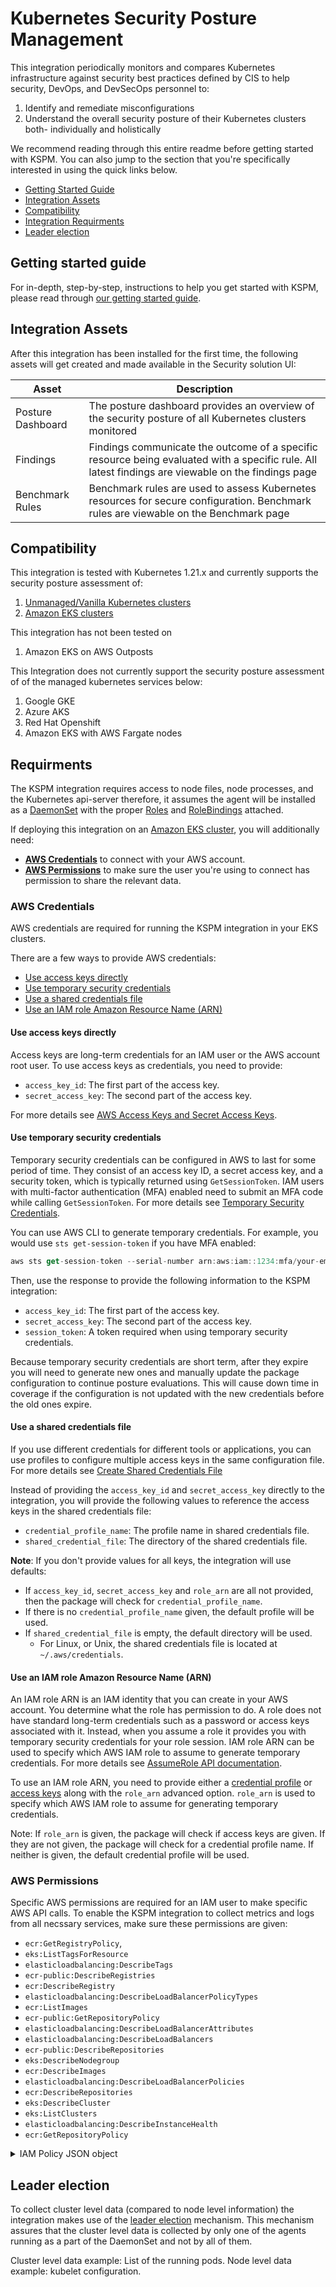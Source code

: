 # Kubernetes Security Posture Management 

This integration periodically monitors and compares Kubernetes infrastructure against security best practices defined by CIS to help security, DevOps, and DevSecOps personnel to: 

1. Identify and remediate misconfigurations 
2. Understand the overall security posture of their Kubernetes clusters both- individually and holistically 


We recommend reading through this entire readme before getting started with KSPM. You can also jump to the section that you're specifically interested in using the quick links below. 

* [Getting Started Guide](#getting-started-guide)
* [Integration Assets](#integration-assets)
* [Compatibility](#compatibility)
* [Integration Requirments](#requirments)
* [Leader election](#leader-election)


## Getting started guide

For in-depth, step-by-step, instructions to help you get started with KSPM, please read through [our getting started guide](https://ela.st/getting-started-with-kspm). 

## Integration Assets 

After this integration has been installed for the first time, the following assets will get created and made available in the Security solution UI: 

| Asset             | Description                                                                                                                                         |
| ----------------- | --------------------------------------------------------------------------------------------------------------------------------------------------- |
| Posture Dashboard | The posture dashboard provides an overview of the security posture of all Kubernetes clusters monitored                                                |
| Findings          | Findings communicate the outcome of a specific resource being evaluated with a specific rule. All latest findings are viewable on the findings page |
| Benchmark Rules   | Benchmark rules are used to assess Kubernetes resources for secure configuration. Benchmark rules are viewable on the Benchmark page                                                                                                                                                   |

## Compatibility

This integration is tested with Kubernetes 1.21.x and currently supports the security posture assessment of:

1. [Unmanaged/Vanilla Kubernetes clusters](https://kubernetes.io/)
2. [Amazon EKS clusters](https://aws.amazon.com/eks/)

This integration has not been tested on 

1. Amazon EKS on AWS Outposts

This Integration does not currently support the security posture assessment of of the managed kubernetes services below:

1. Google GKE
2. Azure AKS 
3. Red Hat Openshift 
4. Amazon EKS with AWS Fargate nodes

## Requirments 

The KSPM integration requires access to node files, node processes, and the Kubernetes api-server therefore, it assumes the agent will be installed as a [DaemonSet](https://kubernetes.io/docs/concepts/workloads/controllers/daemonset/) with the proper [Roles](https://kubernetes.io/docs/reference/access-authn-authz/rbac/#role-and-clusterrole) and [RoleBindings](https://kubernetes.io/docs/reference/access-authn-authz/rbac/#rolebinding-and-clusterrolebinding) attached.


If deploying this integration on an [Amazon EKS cluster](https://docs.aws.amazon.com/eks/latest/userguide/what-is-eks.html), you will additionally need:

* [**AWS Credentials**](#aws-credentials) to connect with your AWS account.
* [**AWS Permissions**](#aws-permissions) to make sure the user you're using to connect has permission to share the relevant data.

### AWS Credentials


AWS credentials are required for running the KSPM integration in your EKS clusters.

There are a few ways to provide AWS credentials:

* [Use access keys directly](#use-access-keys-directly)
* [Use temporary security credentials](#use-temporary-security-credentials)
* [Use a shared credentials file](#shared-credentials-file)
* [Use an IAM role Amazon Resource Name (ARN)](#use-an-iam-role-amazon-resource-name-arn)

#### Use access keys directly

Access keys are long-term credentials for an IAM user or the AWS account root user.
To use access keys as credentials, you need to provide:

* `access_key_id`: The first part of the access key.
* `secret_access_key`: The second part of the access key.

For more details see [AWS Access Keys and Secret Access Keys](https://docs.aws.amazon.com/general/latest/gr/aws-sec-cred-types.html#access-keys-and-secret-access-keys).

#### Use temporary security credentials

Temporary security credentials can be configured in AWS to last for some period of time.
They consist of an access key ID, a secret access key, and a security token, which is 
typically returned using `GetSessionToken`.
IAM users with multi-factor authentication (MFA) enabled need to submit an MFA code
while calling `GetSessionToken`.
For more details see [Temporary Security Credentials](https://docs.aws.amazon.com/IAM/latest/UserGuide/id_credentials_temp.html).

You can use AWS CLI to generate temporary credentials. 
For example, you would use `sts get-session-token` if you have MFA enabled:

```js
aws sts get-session-token --serial-number arn:aws:iam::1234:mfa/your-email@example.com --duration-seconds 129600 --token-code 123456
```

Then, use the response to provide the following information to the KSPM integration:

* `access_key_id`: The first part of the access key.
* `secret_access_key`: The second part of the access key.
* `session_token`: A token required when using temporary security credentials.

Because temporary security credentials are short term, after they expire you will need
to generate new ones and manually update the package configuration to continue posture evaluations.
This will cause down time in coverage if the configuration is not updated with the new credentials before the old ones expire. 

#### Use a shared credentials file

If you use different credentials for different tools or applications, you can use profiles to 
configure multiple access keys in the same configuration file.
For more details see [Create Shared Credentials File](https://docs.aws.amazon.com/sdkref/latest/guide/file-format.html#file-format-creds)

Instead of providing the `access_key_id` and `secret_access_key` directly to the integration,
you will provide the following values to reference the access keys in the shared credentials file:

* `credential_profile_name`: The profile name in shared credentials file.
* `shared_credential_file`: The directory of the shared credentials file.

**Note**: If you don't provide values for all keys, the integration will use defaults:
- If `access_key_id`, `secret_access_key` and `role_arn` are all not provided, then the package will check for `credential_profile_name`.
- If there is no `credential_profile_name` given, the default profile will be used.
- If `shared_credential_file` is empty, the default directory will be used.
  - For Linux, or Unix, the shared credentials file is located at `~/.aws/credentials`.

#### Use an IAM role Amazon Resource Name (ARN)

An IAM role ARN is an IAM identity that you can create in your AWS account. You determine what the role has permission to do.
A role does not have standard long-term credentials such as a password or access keys associated with it.
Instead, when you assume a role it provides you with temporary security credentials for your role session.
IAM role ARN can be used to specify which AWS IAM role to assume to generate temporary credentials.
For more details see [AssumeRole API documentation](https://docs.aws.amazon.com/STS/latest/APIReference/API_AssumeRole.html).

To use an IAM role ARN, you need to provide either a [credential profile](#use-a-shared-credentials-file) or
[access keys](#use-access-keys-directly) along with the `role_arn` advanced option.
`role_arn` is used to specify which AWS IAM role to assume for generating temporary credentials.

Note: If `role_arn` is given, the package will check if access keys are given.
If they are not given, the package will check for a credential profile name.
If neither is given, the default credential profile will be used. 


### AWS Permissions

Specific AWS permissions are required for an IAM user to make specific AWS API calls.
To enable the KSPM integration to collect metrics and logs from all necssary services,
make sure these permissions are given:

* `ecr:GetRegistryPolicy`,
* `eks:ListTagsForResource`
* `elasticloadbalancing:DescribeTags`
* `ecr-public:DescribeRegistries`
* `ecr:DescribeRegistry`
* `elasticloadbalancing:DescribeLoadBalancerPolicyTypes`
* `ecr:ListImages`
* `ecr-public:GetRepositoryPolicy`
* `elasticloadbalancing:DescribeLoadBalancerAttributes`
* `elasticloadbalancing:DescribeLoadBalancers`
* `ecr-public:DescribeRepositories`
* `eks:DescribeNodegroup`
* `ecr:DescribeImages`
* `elasticloadbalancing:DescribeLoadBalancerPolicies`
* `ecr:DescribeRepositories`
* `eks:DescribeCluster`
* `eks:ListClusters`
* `elasticloadbalancing:DescribeInstanceHealth`
* `ecr:GetRepositoryPolicy`

<details>
<summary>IAM Policy JSON object</summary>

```js

{
    "Version": "2012-10-17",
    "Statement": [
        {
            "Effect": "Allow",
            "Action": [
                "ecr:GetRegistryPolicy",
                "eks:ListTagsForResource",
                "elasticloadbalancing:DescribeTags",
                "ecr-public:DescribeRegistries",
                "ecr:DescribeRegistry",
                "elasticloadbalancing:DescribeLoadBalancerPolicyTypes",
                "ecr:ListImages",
                "ecr-public:GetRepositoryPolicy",
                "elasticloadbalancing:DescribeLoadBalancerAttributes",
                "elasticloadbalancing:DescribeLoadBalancers",
                "ecr-public:DescribeRepositories",
                "eks:DescribeNodegroup",
                "ecr:DescribeImages",
                "elasticloadbalancing:DescribeLoadBalancerPolicies",
                "ecr:DescribeRepositories",
                "eks:DescribeCluster",
                "eks:ListClusters",
                "elasticloadbalancing:DescribeInstanceHealth",
                "ecr:GetRepositoryPolicy"
            ],
            "Resource": "*"
        }
    ]
}

```

</details>


## Leader election

To collect cluster level data (compared to node level information) the integration makes use of the [leader election](https://www.elastic.co/guide/en/fleet/master/kubernetes_leaderelection-provider.html) mechanism.
This mechanism assures that the cluster level data is collected by only one of the agents running as a part of the DaemonSet and not by all of them.

Cluster level data example: List of the running pods.
Node level data example: kubelet configuration.